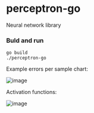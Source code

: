 # perceptron-go
Neural network library

### Buld and run
```sell
go build
./perceptron-go
```

Example errors per sample chart:

![image](https://user-images.githubusercontent.com/3162688/208230876-1aa3cef7-113e-4226-b88c-be32af045554.png)



Activation functions:

![image](https://user-images.githubusercontent.com/3162688/208230986-086a481b-c0ea-4906-8ffc-552a7981403a.png)
